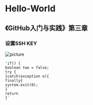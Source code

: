 # Hello-World
## 《GitHub入门与实践》第三章
### 设置SSH KEY
![picture]()
```test
'if() {
boolean two = false;
try {
}catch(exception e){
finally{
system.exit(0);
}
return
}`
